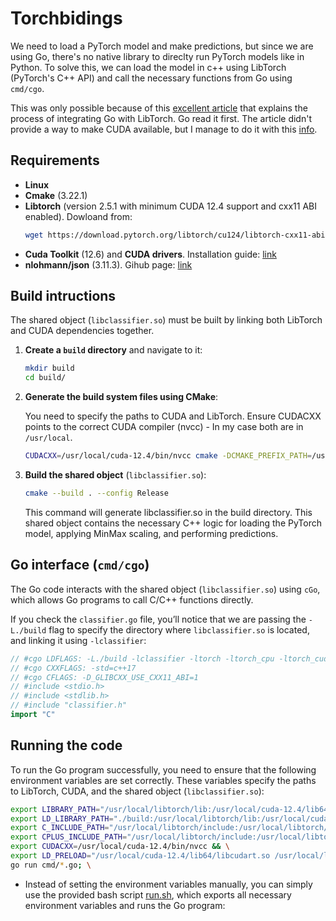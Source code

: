 # Torchbidings

We need to load a PyTorch model and make predictions, but since we are using Go, there's no native library to direclty run PyTorch models like in Python. To solve this, we can load the model in c++ using LibTorch (PyTorch's C++ API) and call the necessary functions from Go using `cmd/cgo`.

This was only possible because of this [excellent article](https://omkar.xyz/golibtorch/) that explains the process of integrating Go with LibTorch. Go read it first. The article didn't provide a way to make CUDA available, but I manage to do it with this [info](https://stackoverflow.com/questions/32589153/how-to-compile-cuda-source-with-go-languages-cgo).

## Requirements

- **Linux**
- **Cmake** (3.22.1)
- **Libtorch** (version 2.5.1 with minimum CUDA 12.4 support and cxx11 ABI enabled). Dowloand from:
  ```sh
  wget https://download.pytorch.org/libtorch/cu124/libtorch-cxx11-abi-shared-with-deps-2.5.1%2Bcu124.zip
  ```
- **Cuda Toolkit** (12.6) and **CUDA drivers**. Installation guide: [link](https://developer.nvidia.com/cuda-toolkit)
- **nlohmann/json** (3.11.3). Gihub page: [link](https://github.com/nlohmann/json)

## Build intructions

The shared object (`libclassifier.so`) must be built by linking both LibTorch and CUDA dependencies together.

1. **Create a `build` directory** and navigate to it:

   ```sh
   mkdir build
   cd build/
   ```

2. **Generate the build system files using CMake**:

   You need to specify the paths to CUDA and LibTorch. Ensure CUDACXX points to the correct CUDA compiler (nvcc) - In my case both are in `/usr/local`.

   ```sh
   CUDACXX=/usr/local/cuda-12.4/bin/nvcc cmake -DCMAKE_PREFIX_PATH=/usr/lib/libtorch ..
   ```

3. **Build the shared object** (`libclassifier.so`):

   ```sh
   cmake --build . --config Release
   ```

   This command will generate libclassifier.so in the build directory. This shared object contains the necessary C++ logic for loading the PyTorch model, applying MinMax scaling, and performing predictions.

## Go interface (`cmd/cgo`)

The Go code interacts with the shared object (`libclassifier.so`) using `cGo`, which allows Go programs to call C/C++ functions directly.

If you check the `classifier.go` file, you’ll notice that we are passing the `-L./build` flag to specify the directory where `libclassifier.so` is located, and linking it using `-lclassifier`:

```go
// #cgo LDFLAGS: -L./build -lclassifier -ltorch -ltorch_cpu -ltorch_cuda -lcudart -lc10
// #cgo CXXFLAGS: -std=c++17
// #cgo CFLAGS: -D_GLIBCXX_USE_CXX11_ABI=1
// #include <stdio.h>
// #include <stdlib.h>
// #include "classifier.h"
import "C"
```

## Running the code

To run the Go program successfully, you need to ensure that the following environment variables are set correctly. These variables specify the paths to LibTorch, CUDA, and the shared object (`libclassifier.so`):

```sh
export LIBRARY_PATH="/usr/local/libtorch/lib:/usr/local/cuda-12.4/lib64:${LIBRARY_PATH}" && \
export LD_LIBRARY_PATH="./build:/usr/local/libtorch/lib:/usr/local/cuda-12.4/lib64:${LD_LIBRARY_PATH}" && \
export C_INCLUDE_PATH="/usr/local/libtorch/include:/usr/local/libtorch/include/torch/csrc/api/include:${C_INCLUDE_PATH}" && \
export CPLUS_INCLUDE_PATH="/usr/local/libtorch/include:/usr/local/libtorch/include/torch/csrc/api/include:${CPLUS_INCLUDE_PATH}" && \
export CUDACXX=/usr/local/cuda-12.4/bin/nvcc && \
export LD_PRELOAD="/usr/local/cuda-12.4/lib64/libcudart.so /usr/local/libtorch/lib/libtorch_cuda.so" && \
go run cmd/*.go; \
```

- Instead of setting the environment variables manually, you can simply use the provided bash script [run.sh](../../../run.sh), which exports all necessary environment variables and runs the Go program:
